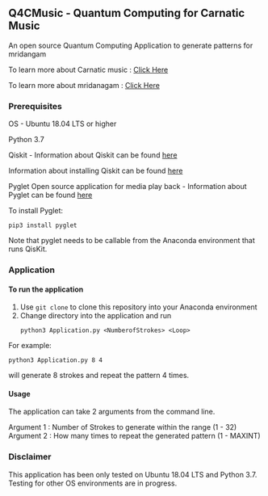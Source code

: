 ## Q4CMusic - Quantum Computing for Carnatic Music

An open source Quantum Computing Application to generate patterns for mridangam

To learn more about Carnatic music : [Click Here](https://en.wikipedia.org/wiki/Carnatic_music)

To learn more about mridanagam : [Click Here](https://en.wikipedia.org/wiki/Mridangam)

### Prerequisites

OS - Ubuntu 18.04 LTS or higher

Python 3.7 

Qiskit - Information about Qiskit can be found [here](https://qiskit.org)

Information about installing Qiskit can be found [here](https://qiskit.org/documentation/install.html)

Pyglet Open source application for media play back - Information about Pyglet can be found [here](https://www.programsinformationpeople.org/runestone/static/publicPIP/Pyglet/Pyglet.html) 

To install Pyglet:
```
pip3 install pyglet
```

Note that pyglet needs to be callable from the Anaconda environment that runs QisKit.

### Application

#### To run the application

1.  Use `git clone` to clone this repository into your Anaconda environment
2.  Change directory into the application and run
    ```    
    python3 Application.py <NumberofStrokes> <Loop>
    ```

For example:
  ```
  python3 Application.py 8 4
  ```    
will generate 8 strokes and repeat the pattern 4 times.

#### Usage

The application can take 2 arguments from the command line.  


Argument 1 : Number of Strokes to generate within the range (1 - 32)
Argument 2 : How many times to repeat the generated pattern (1 - MAXINT)


### Disclaimer

This application has been only tested on Ubuntu 18.04 LTS and Python 3.7. Testing for other OS environments are in progress.



 
